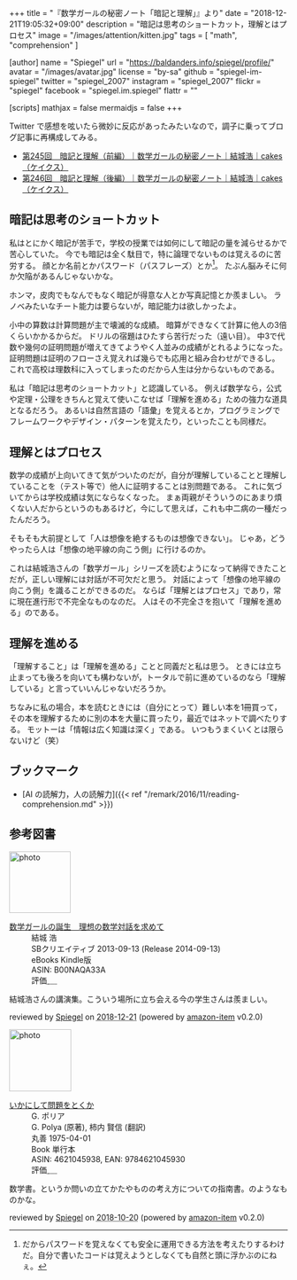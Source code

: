 +++
title = "『数学ガールの秘密ノート「暗記と理解」』より"
date = "2018-12-21T19:05:32+09:00"
description = "暗記は思考のショートカット，理解とはプロセス"
image = "/images/attention/kitten.jpg"
tags = [ "math", "comprehension" ]

[author]
  name      = "Spiegel"
  url       = "https://baldanders.info/spiegel/profile/"
  avatar    = "/images/avatar.jpg"
  license   = "by-sa"
  github    = "spiegel-im-spiegel"
  twitter   = "spiegel_2007"
  instagram = "spiegel_2007"
  flickr    = "spiegel"
  facebook  = "spiegel.im.spiegel"
  flattr    = ""

[scripts]
  mathjax = false
  mermaidjs = false
+++

Twitter で感想を呟いたら微妙に反応があったみたいなので，調子に乗ってブログ記事に再構成してみる。

- [第245回　暗記と理解（前編）｜数学ガールの秘密ノート｜結城浩｜cakes（ケイクス）](https://cakes.mu/posts/23641)
- [第246回　暗記と理解（後編）｜数学ガールの秘密ノート｜結城浩｜cakes（ケイクス）](https://cakes.mu/posts/23724)

## 暗記は思考のショートカット

私はとにかく暗記が苦手で，学校の授業では如何にして暗記の量を減らせるかで苦心していた。
今でも暗記は全く駄目で，特に論理でないものは覚えるのに苦労する。
顔とか名前とかパスワード（パスフレーズ）とか[^pp1]。
たぶん脳みそに何か欠陥があるんじゃないかな。

[^pp1]: だからパスワードを覚えなくても安全に運用できる方法を考えたりするわけだ。自分で書いたコードは覚えようとしなくても自然と頭に浮かぶのにねぇ。

ホンマ，皮肉でもなんでもなく暗記が得意な人とか写真記憶とか羨ましい。
ラノベみたいなチート能力は要らないが，暗記能力は欲しかったよ。

小中の算数は計算問題が主で壊滅的な成績。
暗算ができなくて計算に他人の3倍くらいかかるからだ。
ドリルの宿題はひたすら苦行だった（遠い目）。
中3で代数や幾何の証明問題が増えてきてようやく人並みの成績がとれるようになった。
証明問題は証明のフローさえ覚えれば幾らでも応用と組み合わせができるし。
これで高校は理数科に入ってしまったのだから人生は分からないものである。


私は「暗記は思考のショートカット」と認識している。
例えば数学なら，公式や定理・公理をきちんと覚えて使いこなせば「理解を進める」ための強力な道具となるだろう。
あるいは自然言語の「語彙」を覚えるとか，プログラミングでフレームワークやデザイン・パターンを覚えたり，といったことも同様だ。

## 理解とはプロセス

数学の成績が上向いてきて気がついたのだが，自分が理解していることと理解していることを（テスト等で）他人に証明することは別問題である。
これに気づいてからは学校成績は気にならなくなった。
まぁ両親がそういうのにあまり煩くない人だからというのもあるけど，今にして思えば，これも中二病の一種だったんだろう。

そもそも大前提として「人は想像を絶するものは想像できない」。
じゃあ，どうやったら人は「想像の地平線の向こう側」に行けるのか。

これは結城浩さんの「数学ガール」シリーズを読むようになって納得できたことだが，正しい理解には対話が不可欠だと思う。
対話によって「想像の地平線の向こう側」を識ることができるのだ。
ならば「理解とはプロセス」であり，常に現在進行形で不完全なものなのだ。
人はその不完全さを抱いて「理解を進める」のである。

## 理解を進める

「理解すること」は「理解を進める」ことと同義だと私は思う。
ときには立ち止まっても後ろを向いても構わないが，トータルで前に進めているのなら「理解している」と言っていいんじゃないだろうか。

ちなみに私の場合，本を読むときには（自分にとって）難しい本を1冊買って，その本を理解するために別の本を大量に買ったり，最近ではネットで調べたりする。
モットーは「情報は広く知識は深く」である。
いつもうまくいくとは限らないけど（笑）

## ブックマーク

- [AI の読解力，人の読解力]({{< ref "/remark/2016/11/reading-comprehension.md" >}})

## 参考図書

<div class="hreview">
  <div class="photo"><a class="item url" href="https://www.amazon.co.jp/%E6%95%B0%E5%AD%A6%E3%82%AC%E3%83%BC%E3%83%AB%E3%81%AE%E8%AA%95%E7%94%9F-%E7%90%86%E6%83%B3%E3%81%AE%E6%95%B0%E5%AD%A6%E5%AF%BE%E8%A9%B1%E3%82%92%E6%B1%82%E3%82%81%E3%81%A6-%E7%B5%90%E5%9F%8E-%E6%B5%A9-ebook/dp/B00NAQA33A?SubscriptionId=AKIAJYVUJ3DMTLAECTHA&tag=baldandersinf-22&linkCode=xm2&camp=2025&creative=165953&creativeASIN=B00NAQA33A"><img src="https://images-fe.ssl-images-amazon.com/images/I/41hSKEDU3zL._SL160_.jpg" width="111" alt="photo"></a></div>
  <dl class="fn">
    <dt><a href="https://www.amazon.co.jp/%E6%95%B0%E5%AD%A6%E3%82%AC%E3%83%BC%E3%83%AB%E3%81%AE%E8%AA%95%E7%94%9F-%E7%90%86%E6%83%B3%E3%81%AE%E6%95%B0%E5%AD%A6%E5%AF%BE%E8%A9%B1%E3%82%92%E6%B1%82%E3%82%81%E3%81%A6-%E7%B5%90%E5%9F%8E-%E6%B5%A9-ebook/dp/B00NAQA33A?SubscriptionId=AKIAJYVUJ3DMTLAECTHA&tag=baldandersinf-22&linkCode=xm2&camp=2025&creative=165953&creativeASIN=B00NAQA33A">数学ガールの誕生　理想の数学対話を求めて</a></dt>
	<dd>結城 浩</dd>
    <dd>SBクリエイティブ 2013-09-13 (Release 2014-09-13)</dd>
    <dd>eBooks Kindle版</dd>
    <dd>ASIN: B00NAQA33A</dd>
    <dd>評価<abbr class="rating fa-sm" title="5">&nbsp;<i class="fas fa-star"></i>&nbsp;<i class="fas fa-star"></i>&nbsp;<i class="fas fa-star"></i>&nbsp;<i class="fas fa-star"></i>&nbsp;<i class="fas fa-star"></i></abbr></dd>
  </dl>
  <p class="description">結城浩さんの講演集。こういう場所に立ち会える今の学生さんは羨ましい。</p>
  <p class="powered-by" >reviewed by <a href='#maker' class='reviewer'>Spiegel</a> on <abbr class="dtreviewed" title="2018-12-21">2018-12-21</abbr> (powered by <a href="https://github.com/spiegel-im-spiegel/amazon-item" >amazon-item</a> v0.2.0)</p>
</div>

<div class="hreview">
  <div class="photo"><a class="item url" href="https://www.amazon.co.jp/%E3%81%84%E3%81%8B%E3%81%AB%E3%81%97%E3%81%A6%E5%95%8F%E9%A1%8C%E3%82%92%E3%81%A8%E3%81%8F%E3%81%8B-G-%E3%83%9D%E3%83%AA%E3%82%A2/dp/4621045938?SubscriptionId=AKIAJYVUJ3DMTLAECTHA&tag=baldandersinf-22&linkCode=xm2&camp=2025&creative=165953&creativeASIN=4621045938"><img src="https://images-fe.ssl-images-amazon.com/images/I/51XGP8AFX2L._SL160_.jpg" width="112" alt="photo"></a></div>
  <dl class="fn">
    <dt><a href="https://www.amazon.co.jp/%E3%81%84%E3%81%8B%E3%81%AB%E3%81%97%E3%81%A6%E5%95%8F%E9%A1%8C%E3%82%92%E3%81%A8%E3%81%8F%E3%81%8B-G-%E3%83%9D%E3%83%AA%E3%82%A2/dp/4621045938?SubscriptionId=AKIAJYVUJ3DMTLAECTHA&tag=baldandersinf-22&linkCode=xm2&camp=2025&creative=165953&creativeASIN=4621045938">いかにして問題をとくか</a></dt>
	<dd>G. ポリア</dd>
	<dd>G. Polya (原著), 柿内 賢信 (翻訳)</dd>
    <dd>丸善 1975-04-01</dd>
    <dd>Book 単行本</dd>
    <dd>ASIN: 4621045938, EAN: 9784621045930</dd>
    <dd>評価<abbr class="rating fa-sm" title="5">&nbsp;<i class="fas fa-star"></i>&nbsp;<i class="fas fa-star"></i>&nbsp;<i class="fas fa-star"></i>&nbsp;<i class="fas fa-star"></i>&nbsp;<i class="fas fa-star"></i></abbr></dd>
  </dl>
  <p class="description">数学書。というか問いの立てかたやものの考え方についての指南書。のようなものかな。</p>
  <p class="powered-by" >reviewed by <a href='#maker' class='reviewer'>Spiegel</a> on <abbr class="dtreviewed" title="2018-10-20">2018-10-20</abbr> (powered by <a href="https://github.com/spiegel-im-spiegel/amazon-item" >amazon-item</a> v0.2.0)</p>
</div>
